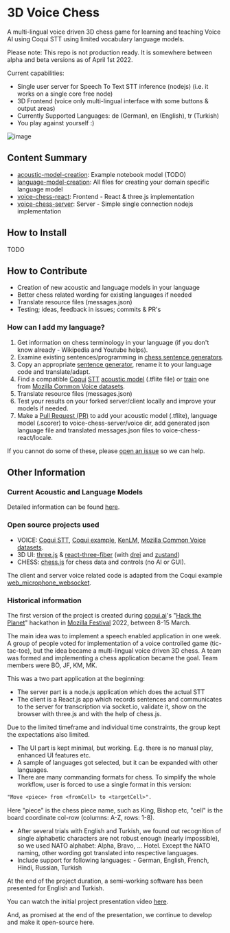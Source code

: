 # 3D Voice Chess

A multi-lingual voice driven 3D chess game for learning and teaching Voice AI using Coqui STT using limited vocabulary language models.

Please note: This repo is not production ready. It is somewhere between alpha and beta versions as of April 1st 2022.

Current capabilities:

- Single user server for Speech To Text STT inference (nodejs) (i.e. it works on a single core free node)
- 3D Frontend (voice only multi-lingual interface with some buttons & output areas)
- Currently Supported Languages: de (German), en (English), tr (Turkish)
- You play against yourself :)

![image](https://user-images.githubusercontent.com/8849617/160528210-26fd85c0-5d49-478f-bb5b-05466171590a.png)

## Content Summary

- [acoustic-model-creation](https://github.com/HarikalarKutusu/3d-voice-chess/tree/main/acoustic-model-creation): Example notebook model (TODO)
- [language-model-creation](https://github.com/HarikalarKutusu/3d-voice-chess/tree/main/language-model-creation): All files for creating your domain specific language model
- [voice-chess-react](https://github.com/HarikalarKutusu/3d-voice-chess/tree/main/voice-chess-react): Frontend - React & three.js implementation
- [voice-chess-server](https://github.com/HarikalarKutusu/3d-voice-chess/tree/main/voice-chess-server): Server - Simple single connection nodejs implementation

## How to Install

TODO

## How to Contribute

- Creation of new acoustic and language models in your language
- Better chess related wording for existing languages if needed
- Translate resource files (messages.json)
- Testing; ideas, feedback in issues; commits & PR's

### How can I add my language?

1. Get information on chess terminology in your language (if you don't know already - Wikipedia and Youtube helps).
2. Examine existing sentences/programming in [chess sentence generators](https://github.com/HarikalarKutusu/3d-voice-chess/tree/main/language-model-creation/chess-sentence-generators).
3. Copy an appropriate [sentence generator](https://github.com/HarikalarKutusu/3d-voice-chess/tree/main/language-model-creation/chess-sentence-generators), rename it to your language code and translate/adapt.
4. Find a compatible [Coqui](https://coqui.ai/) [STT](https://stt.readthedocs.io/en/latest/index.html) [acoustic model](https://coqui.ai/models) (.tflite file) or [train](https://github.com/HarikalarKutusu/3d-voice-chess/tree/main/acoustic-model-creation) one from [Mozilla Common Voice datasets](https://commonvoice.mozilla.org/en/datasets).
5. Translate resource files (messages.json)
6. Test your results on your forked server/client locally and improve your models if needed.
7. Make a [Pull Request (PR)](https://github.com/HarikalarKutusu/3d-voice-chess/pulls) to add your acoustic model (.tflite), language model (.scorer) to voice-chess-server/voice dir, add generated json language file and translated messages.json files to voice-chess-react/locale.

If you cannot do some of these, please [open an issue](https://github.com/HarikalarKutusu/3d-voice-chess/issues) so we can help.

## Other Information

### Current Acoustic and Language Models

Detailed information can be found [here](https://github.com/HarikalarKutusu/3d-voice-chess/tree/main/voice-chess-server/voice).

### Open source projects used

- VOICE: [Coqui STT](https://github.com/coqui-ai/STT), [Coqui example](https://github.com/coqui-ai/STT-examples/tree/r1.0/web_microphone_websocket), [KenLM](https://github.com/kpu/kenlm), [Mozilla Common Voice datasets](https://commonvoice.mozilla.org/en/datasets).
- 3D UI: [three.js](https://threejs.org/) & [react-three-fiber](https://github.com/pmndrs/react-three-fiber) (with [drei](https://github.com/pmndrs/drei) and [zustand](https://github.com/pmndrs/zustand))
- CHESS: [chess.js](https://github.com/jhlywa/chess.js) for chess data and controls (no AI or GUI).

The client and server voice related code is adapted from the Coqui example [web_microphone_websocket](https://github.com/coqui-ai/STT-examples/tree/r1.0/web_microphone_websocket).

### Historical information

The first version of the project is created during [coqui.ai](https://coqui.ai/)'s "[Hack the Planet](https://schedule.mozillafestival.org/session/JVHV3M-1)" hackathon in [Mozilla Festival](https://www.mozillafestival.org/) 2022, between 8-15 March.

The main idea was to implement a speech enabled application in one week. A group of people voted for implementation of a voice controlled game (tic-tac-toe), but the idea became a multi-lingual voice driven 3D chess. A team was formed and implementing a chess application became the goal. Team members were BÖ, JF, KM, MK.

This was a two part application at the beginning:

- The server part is a node.js application which does the actual STT
- The client is a React.js app which records sentences and communicates to the server for transcription via socket.io, validate it, show on the browser with three.js and with the help of chess.js.

Due to the limited timeframe and individual time constraints, the group kept the expectations also limited.

- The UI part is kept minimal, but working. E.g. there is no manual play, enhanced UI features etc.
- A sample of languages got selected, but it can be expanded with other languages.
- There are many commanding formats for chess. To simplify the whole workflow, user is forced to use a single format in this version:

```txt
"Move <piece> from <fromCell> to <targetCell>".
```

Here "piece" is the chess piece name, such as King, Bishop etc, "cell" is the board coordinate col-row (columns: A-Z, rows: 1-8).

- After several trials with English and Turkish, we found out recognition of single alphabetic characters are not robust enough (nearly impossible), so we used NATO alphabet: Alpha, Bravo, ... Hotel. Except the NATO naming, other wording got translated into respective languages.
- Include support for following languages: - German, English, French, Hindi, Russian, Turkish

At the end of the project duration, a semi-working software has been presented for English and Turkish.

You can watch the initial project presentation video [here](https://drive.google.com/file/d/1d_BE-IY3_0EIcv-PH2cGf9sS-8Jo7Xn4/view?usp=sharing).

And, as promised at the end of the presentation, we continue to develop and make it open-source here.

